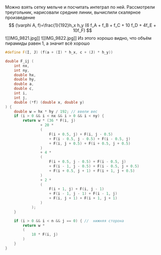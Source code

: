Можно взять сетку мельче и посчитать интеграл по ней.
Рассмотрели треугольник, нарисовали средние линии, вычислили скалярное произведение
$$
(\varphi A, f)=\frac{1}{192}h_x h_y (6 f_A + f_B + f_C + 10 f_D + 4f_E + 10f_F)
$$
![[IMG_9821.jpg]]
![[IMG_9822.jpg]]
Из этого хорошо видно, что объём пирамиды равен 1, а значит всё хорошо
``` cpp
#define F(I, J) (f(a + (I) * h_x, c + (J) * h_y))

double F_ij (
	int nx,
	int ny,
	double hx,	
	double hy,
	double a,
	double c,
	int i,	
	int j,
	double (*f) (double x, double y)	
) {
	double w = hx * hy / 192; // ввели вес
	if (i > 0 && i < nx && i > 0 && i < ny) {
		return w * (36 * F(i, j) 
				+ 20 * 
				(
					F(i + 0.5, j) + F(i, j - 0.5)
					+ F(i - 0.5, j - 0.5) + F(i - 0.5, j)
					+ F(i, j + 0.5) + F(i + 0.5, j + 0.5)
				)
				+ 4 *
				(
					F(i + 0.5, j - 0.5) + F(i - 0.5, j)
					+ F(i - 1, j - 0.5) + F(i - 0.5, j + 0.5)
					+ F(i + 0.5, j + 1) + F(i + 1, j + 0.5)
				)
				+ 2 *
				(
					F(i + 1, j) + F(i, j - 1)
					+ F(i - 1, j - 1) + F(i - 1, j)
					+ F(i, j + 1) + F(i + 1, j + 1)
				)
			);
	}

	if (i > 0 && i < n && j == 0) { //  нижняя сторона
		return w *
		(
			18 * F(i, j) 
		)
	}
}
```